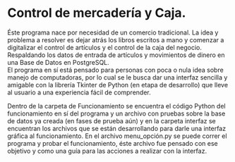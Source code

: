 # Control de mercadería y Caja.

Éste programa nace por necesidad de un comercio tradicional. La idea y problema a resolver es dejar atrás los libros escritos a mano y comenzar a digitalizar el control de artículos y el control de la caja del negocio. Respaldando los datos de entrada de artículos y movimientos de dinero en una Base de Datos en PostgreSQL.  
El programa en sí está pensado para personas con poca o nula idea sobre manejo de computadoras, por lo cual se le busca dar una interfaz sencilla y amigable con la librería Tkinter de Python (en etapa de desarrollo) que lleve al usuario a una experiencia fácil de comprender. 

Dentro de la carpeta de Funcionamiento se encuentra el código Python del funcionamiento en sí del programa y un archivo con pruebas sobre la base de datos ya creada (en fases de prueba aún) y en la carpeta interfaz se encuentran los archivos que se están desarrollando para darle una interfaz gráfica al funcionamiento. En el archivo menu_opción.py se puede correr el programa y probar el funcionamiento, éste archivo fue pensado con ese objetivo y como una guía para las acciones a realizar con la interfaz. 
